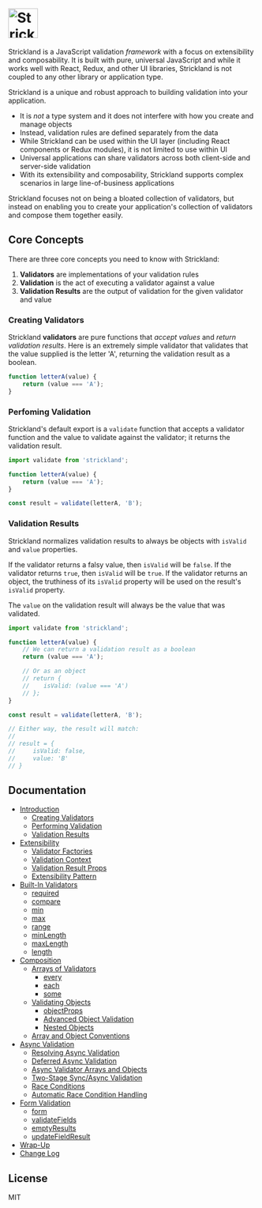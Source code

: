 # <a href="https://strickland.io"><img src="https://raw.githubusercontent.com/jeffhandley/strickland/f73c6bbb370210d0dc5119f0fac96aa29dc52b22/logo/strickland.png" height="60" alt="Strickland logo" aria-label="Strickland.io website" border="0" /></a>

Strickland is a JavaScript validation _framework_ with a focus on extensibility and composability. It is built with pure, universal JavaScript and while it works well with React, Redux, and other UI libraries, Strickland is not coupled to any other library or application type.

Strickland is a unique and robust approach to building validation into your application.

* It is *not* a type system and it does not interfere with how you create and manage objects
* Instead, validation rules are defined separately from the data
* While Strickland can be used within the UI layer (including React components or Redux modules), it is not limited to use within UI
* Universal applications can share validators across both client-side and server-side validation
* With its extensibility and composability, Strickland supports complex scenarios in large line-of-business applications

Strickland focuses not on being a bloated collection of validators, but instead on enabling you to create your application's collection of validators and compose them together easily.

## Core Concepts

There are three core concepts you need to know with Strickland:

1. **Validators** are implementations of your validation rules
2. **Validation** is the act of executing a validator against a value
3. **Validation Results** are the output of validation for the given validator and value

### Creating Validators

Strickland **validators** are pure functions that *accept values* and *return validation results*. Here is an extremely simple validator that validates that the value supplied is the letter 'A', returning the validation result as a boolean.

``` jsx
function letterA(value) {
    return (value === 'A');
}
```

### Perfoming Validation

Strickland's default export is a `validate` function that accepts a validator function and the value to validate against the validator; it returns the validation result.

``` jsx
import validate from 'strickland';

function letterA(value) {
    return (value === 'A');
}

const result = validate(letterA, 'B');
```

### Validation Results

Strickland normalizes validation results to always be objects with `isValid` and `value` properties.

If the validator returns a falsy value, then `isValid` will be `false`. If the validator returns `true`, then `isValid` will be `true`. If the validator returns an object, the truthiness of its `isValid` property will be used on the result's `isValid` property.

The `value` on the validation result will always be the value that was validated.

``` jsx
import validate from 'strickland';

function letterA(value) {
    // We can return a validation result as a boolean
    return (value === 'A');

    // Or as an object
    // return {
    //    isValid: (value === 'A')
    // };
}

const result = validate(letterA, 'B');

// Either way, the result will match:
//
// result = {
//     isValid: false,
//     value: 'B'
// }
```

## Documentation

* [Introduction](https://strickland.io/docs/Introduction/index.html)
    * [Creating Validators](https://strickland.io/docs/Introduction/Validators.html)
    * [Performing Validation](https://strickland.io/docs/Introduction/Validation.html)
    * [Validation Results](https://strickland.io/docs/Introduction/ValidationResults.html)
* [Extensibility](https://strickland.io/docs/Extensibility/index.html)
    * [Validator Factories](https://strickland.io/docs/Extensibility/ValidatorFactories.html)
    * [Validation Context](https://strickland.io/docs/Extensibility/ValidationContext.html)
    * [Validation Result Props](https://strickland.io/docs/Extensibility/ValidationResultProps.html)
    * [Extensibility Pattern](https://strickland.io/docs/Extensibility/Pattern.html)
* [Built-In Validators](https://strickland.io/docs/Validators/index.html)
    * [required](https://strickland.io/docs/Validators/required.html)
    * [compare](https://strickland.io/docs/Validators/compare.html)
    * [min](https://strickland.io/docs/Validators/min.html)
    * [max](https://strickland.io/docs/Validators/max.html)
    * [range](https://strickland.io/docs/Validators/range.html)
    * [minLength](https://strickland.io/docs/Validators/minLength.html)
    * [maxLength](https://strickland.io/docs/Validators/maxLength.html)
    * [length](https://strickland.io/docs/Validators/length.html)
* [Composition](https://strickland.io/docs/Composition/index.html)
    * [Arrays of Validators](https://strickland.io/docs/Composition/ArraysOfValidators.html)
        * [every](https://strickland.io/docs/Composition/every.html)
        * [each](https://strickland.io/docs/Composition/each.html)
        * [some](https://strickland.io/docs/Composition/some.html)
    * [Validating Objects](https://strickland.io/docs/Composition/ValidatingObjects.html)
        * [objectProps](https://strickland.io/docs/Composition/objectProps.html)
        * [Advanced Object Validation](https://strickland.io/docs/Composition/AdvancedObjectValidation.html)
        * [Nested Objects](https://strickland.io/docs/Composition/NestedObjects.html)
    * [Array and Object Conventions](https://strickland.io/docs/Composition/Conventions.html)
* [Async Validation](https://strickland.io/docs/Async/index.html)
    * [Resolving Async Validation](https://strickland.io/docs/Async/ResolvingAsyncValidation.html)
    * [Deferred Async Validation](https://strickland.io/docs/Async/DeferredAsyncValidation.html)
    * [Async Validator Arrays and Objects](https://strickland.io/docs/Async/ValidatorArraysAndObjects.html)
    * [Two-Stage Sync/Async Validation](https://strickland.io/docs/Async/TwoStageValidation.html)
    * [Race Conditions](https://strickland.io/docs/Async/RaceConditions.html)
    * [Automatic Race Condition Handling](https://strickland.io/docs/Async/AutomaticRaceConditionHandling.html)
* [Form Validation](https://strickland.io/docs/Forms/index.html)
    * [form](https://strickland.io/docs/Forms/form.html)
    * [validateFields](https://strickland.io/docs/Forms/validateFields.html)
    * [emptyResults](https://strickland.io/docs/Forms/emptyResults.html)
    * [updateFieldResult](https://strickland.io/docs/Forms/updateFieldResult.html)
* [Wrap-Up](https://strickland.io/docs/WrapUp.html)
* [Change Log](https://strickland.io/docs/CHANGELOG.html)

## License

MIT
